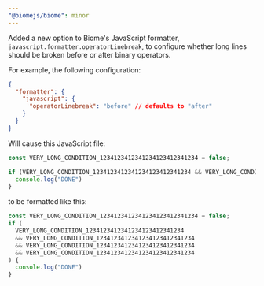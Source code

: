 ```yaml
---
"@biomejs/biome": minor
---
```


Added a new option to Biome's JavaScript formatter, `javascript.formatter.operatorLinebreak`, to configure whether long lines should be broken before or after binary operators.

For example, the following configuration:

```json
{
  "formatter": {
    "javascript": {
      "operatorLinebreak": "before" // defaults to "after"
    }
  }
}
```

Will cause this JavaScript file:

```js
const VERY_LONG_CONDITION_1234123412341234123412341234 = false;

if (VERY_LONG_CONDITION_1234123412341234123412341234 && VERY_LONG_CONDITION_1234123412341234123412341234 && VERY_LONG_CONDITION_1234123412341234123412341234 && VERY_LONG_CONDITION_1234123412341234123412341234) {
  console.log("DONE")
}
```

to be formatted like this:

```js
const VERY_LONG_CONDITION_1234123412341234123412341234 = false;
if (
  VERY_LONG_CONDITION_1234123412341234123412341234
  && VERY_LONG_CONDITION_1234123412341234123412341234
  && VERY_LONG_CONDITION_1234123412341234123412341234
  && VERY_LONG_CONDITION_1234123412341234123412341234
) {
  console.log("DONE")
}
```
